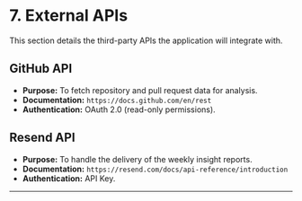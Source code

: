 # 7. External APIs

This section details the third-party APIs the application will integrate with.

## GitHub API

  * **Purpose:** To fetch repository and pull request data for analysis.
  * **Documentation:** `https://docs.github.com/en/rest`
  * **Authentication:** OAuth 2.0 (read-only permissions).

## Resend API

  * **Purpose:** To handle the delivery of the weekly insight reports.
  * **Documentation:** `https://resend.com/docs/api-reference/introduction`
  * **Authentication:** API Key.

-----
